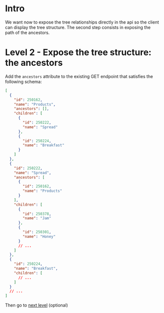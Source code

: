 # Intro

We want now to expose the tree relationships directly in the api so the client can display the tree structure. The second step consists in exposing the path of the ancestors.

# Level 2 - Expose the tree structure: the ancestors

Add the `ancestors` attribute to the existing GET endpoint that satisfies the following schema:

```json
[
  {
    "id": 250162,
    "name": "Products",
    "ancestors": [],
    "children": [
      {
        "id": 250222,
        "name": "Spread"
      },
      {
        "id": 250224,
        "name": "Breakfast"
      }
    ]
  },
  {
    "id": 250222,
    "name": "Spread",
    "ancestors": [
      {
        "id": 250162,
        "name": "Products"
      }
    ],
    "children": [
      {
        "id": 250378,
        "name": "Jam"
      },
      {
        "id": 250301,
        "name": "Honey"
      }
      // ...
    ]
  },
  {
    "id": 250224,
    "name": "Breakfast",
    "children": [
      // ...
    ]
  }
  // ...
]
```

Then go to [next level](../level4) (optional)
